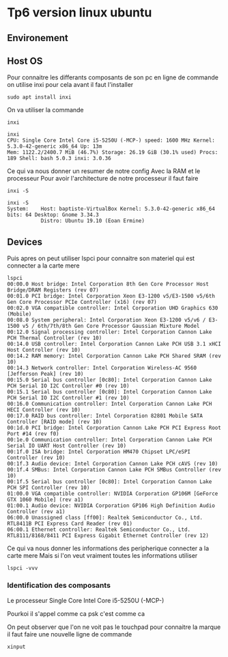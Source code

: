 # Tp6 version linux ubuntu 
## Environement 
## Host OS
Pour connaitre les differants composants de son pc en ligne de commande on utilise inxi pour cela avant il faut l'installer 

```linux
sudo apt install inxi
```
On va utiliser la commande 
```linux
inxi
```
```linux
inxi
CPU: Single Core Intel Core i5-5250U (-MCP-) speed: 1600 MHz Kernel: 5.3.0-42-generic x86_64 Up: 13m 
Mem: 1122.2/2400.7 MiB (46.7%) Storage: 26.19 GiB (30.1% used) Procs: 189 Shell: bash 5.0.3 inxi: 3.0.36 
```
Ce qui va nous donner un resumer de notre config 
Avec la RAM et le processeur 
Pour avoir l'architecture de notre processeur il faut faire 
```linux
inxi -S
```
```linux
inxi -S
System:    Host: baptiste-VirtualBox Kernel: 5.3.0-42-generic x86_64 bits: 64 Desktop: Gnome 3.34.3 
           Distro: Ubuntu 19.10 (Eoan Ermine)
```           
## Devices
Puis apres on peut utiliser lspci pour connaitre son materiel qui est connecter a la carte mere 

```linux
lspci
00:00.0 Host bridge: Intel Corporation 8th Gen Core Processor Host Bridge/DRAM Registers (rev 07)
00:01.0 PCI bridge: Intel Corporation Xeon E3-1200 v5/E3-1500 v5/6th Gen Core Processor PCIe Controller (x16) (rev 07)
00:02.0 VGA compatible controller: Intel Corporation UHD Graphics 630 (Mobile)
00:08.0 System peripheral: Intel Corporation Xeon E3-1200 v5/v6 / E3-1500 v5 / 6th/7th/8th Gen Core Processor Gaussian Mixture Model
00:12.0 Signal processing controller: Intel Corporation Cannon Lake PCH Thermal Controller (rev 10)
00:14.0 USB controller: Intel Corporation Cannon Lake PCH USB 3.1 xHCI Host Controller (rev 10)
00:14.2 RAM memory: Intel Corporation Cannon Lake PCH Shared SRAM (rev 10)
00:14.3 Network controller: Intel Corporation Wireless-AC 9560 [Jefferson Peak] (rev 10)
00:15.0 Serial bus controller [0c80]: Intel Corporation Cannon Lake PCH Serial IO I2C Controller #0 (rev 10)
00:15.1 Serial bus controller [0c80]: Intel Corporation Cannon Lake PCH Serial IO I2C Controller #1 (rev 10)
00:16.0 Communication controller: Intel Corporation Cannon Lake PCH HECI Controller (rev 10)
00:17.0 RAID bus controller: Intel Corporation 82801 Mobile SATA Controller [RAID mode] (rev 10)
00:1d.0 PCI bridge: Intel Corporation Cannon Lake PCH PCI Express Root Port #14 (rev f0)
00:1e.0 Communication controller: Intel Corporation Cannon Lake PCH Serial IO UART Host Controller (rev 10)
00:1f.0 ISA bridge: Intel Corporation HM470 Chipset LPC/eSPI Controller (rev 10)
00:1f.3 Audio device: Intel Corporation Cannon Lake PCH cAVS (rev 10)
00:1f.4 SMBus: Intel Corporation Cannon Lake PCH SMBus Controller (rev 10)
00:1f.5 Serial bus controller [0c80]: Intel Corporation Cannon Lake PCH SPI Controller (rev 10)
01:00.0 VGA compatible controller: NVIDIA Corporation GP106M [GeForce GTX 1060 Mobile] (rev a1)
01:00.1 Audio device: NVIDIA Corporation GP106 High Definition Audio Controller (rev a1)
06:00.0 Unassigned class [ff00]: Realtek Semiconductor Co., Ltd. RTL8411B PCI Express Card Reader (rev 01)
06:00.1 Ethernet controller: Realtek Semiconductor Co., Ltd. RTL8111/8168/8411 PCI Express Gigabit Ethernet Controller (rev 12)

```
Ce qui va nous donner les informations des peripherique connecter a la carte mere 
Mais si l'on veut vraiment toutes les informations utiliser 

```linux
lspci -vvv
```
### Identification des composants
    
Le processeur Single Core Intel Core i5-5250U (-MCP-)

Pourkoi il s'appel comme ca psk c'est comme ca 

On peut observer que l'on ne voit pas le touchpad pour connaitre la marque il faut faire une nouvelle ligne de commande 
```linux
xinput
```
